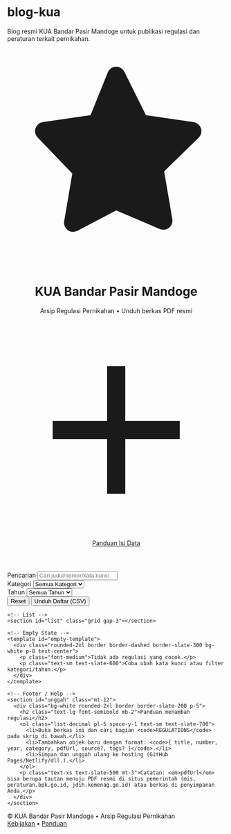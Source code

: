 # blog-kua
Blog resmi KUA Bandar Pasir Mandoge untuk publikasi regulasi dan peraturan terkait pernikahan.
<!DOCTYPE html>
<html lang="id">
<head>
  <meta charset="UTF-8" />
  <meta name="viewport" content="width=device-width, initial-scale=1" />
  <title>KUA Bandar Pasir Mandoge — Arsip Regulasi Pernikahan</title>
  <meta name="description" content="Arsip regulasi pernikahan KUA Bandar Pasir Mandoge: undang-undang, peraturan pemerintah, peraturan menteri, surat edaran, dan dokumen terkait." />
  <link rel="preconnect" href="https://fonts.googleapis.com">
  <link rel="preconnect" href="https://fonts.gstatic.com" crossorigin>
  <link href="https://fonts.googleapis.com/css2?family=Inter:wght@400;500;600;700&display=swap" rel="stylesheet">
  <script src="https://cdn.tailwindcss.com"></script>
  <style>
    html { scroll-behavior: smooth; }
    body { font-family: 'Inter', system-ui, -apple-system, Segoe UI, Roboto, Helvetica, Arial, 'Apple Color Emoji', 'Segoe UI Emoji'; }
  </style>
</head>
<body class="bg-slate-50 text-slate-800">
  <!-- Header -->
  <header class="bg-white border-b border-slate-200 sticky top-0 z-30">
    <div class="max-w-6xl mx-auto px-4 py-4 flex items-center gap-4">
      <div class="shrink-0 h-10 w-10 rounded-2xl bg-emerald-600/10 flex items-center justify-center">
        <svg xmlns="http://www.w3.org/2000/svg" viewBox="0 0 24 24" fill="currentColor" class="h-6 w-6 text-emerald-700">
          <path d="M12 2a1 1 0 0 1 .894.553l2.382 4.764 5.259.764a1 1 0 0 1 .554 1.705l-3.805 3.707.898 5.234a1 1 0 0 1-1.452 1.054L12 17.77l-4.279 2.246a1 1 0 0 1-1.452-1.054l.898-5.234L3.362 9.786a1 1 0 0 1 .554-1.705l5.259-.764L11.106 2.553A1 1 0 0 1 12 2z"/>
        </svg>
      </div>
      <div class="flex-1">
        <h1 class="text-xl sm:text-2xl font-semibold leading-tight">KUA Bandar Pasir Mandoge</h1>
        <p class="text-sm text-slate-600">Arsip Regulasi Pernikahan • Unduh berkas PDF resmi</p>
      </div>
      <a href="#unggah" class="hidden sm:inline-flex items-center gap-2 px-3 py-2 rounded-xl border border-slate-300 hover:bg-slate-100 text-sm">
        <svg xmlns="http://www.w3.org/2000/svg" viewBox="0 0 24 24" fill="none" stroke="currentColor" stroke-width="2" class="h-4 w-4"><path d="M12 5v14M5 12h14"/></svg>
        Panduan Isi Data
      </a>
    </div>
  </header>

  <!-- Main -->
  <main class="max-w-6xl mx-auto px-4 py-6">
    <!-- Controls -->
    <section class="mb-6">
      <div class="grid grid-cols-1 md:grid-cols-12 gap-3">
        <div class="md:col-span-6">
          <label class="block text-xs font-medium text-slate-600 mb-1" for="search">Pencarian</label>
          <input id="search" type="search" placeholder="Cari judul/nomor/kata kunci…" class="w-full px-4 py-2.5 rounded-xl border border-slate-300 bg-white focus:outline-none focus:ring-2 focus:ring-emerald-500/50 focus:border-emerald-500" />
        </div>
        <div class="md:col-span-3">
          <label class="block text-xs font-medium text-slate-600 mb-1" for="category">Kategori</label>
          <select id="category" class="w-full px-3 py-2.5 rounded-xl border border-slate-300 bg-white focus:outline-none focus:ring-2 focus:ring-emerald-500/50 focus:border-emerald-500">
            <option value="">Semua Kategori</option>
          </select>
        </div>
        <div class="md:col-span-3">
          <label class="block text-xs font-medium text-slate-600 mb-1" for="year">Tahun</label>
          <select id="year" class="w-full px-3 py-2.5 rounded-xl border border-slate-300 bg-white focus:outline-none focus:ring-2 focus:ring-emerald-500/50 focus:border-emerald-500">
            <option value="">Semua Tahun</option>
          </select>
        </div>
      </div>
      <div class="flex items-center justify-between mt-3 text-sm text-slate-600">
        <div id="count" class=""></div>
        <div class="flex items-center gap-2">
          <button id="clearFilters" class="px-3 py-1.5 rounded-lg border border-slate-300 hover:bg-slate-100">Reset</button>
          <button id="downloadIndex" class="px-3 py-1.5 rounded-lg border border-slate-300 hover:bg-slate-100">Unduh Daftar (CSV)</button>
        </div>
      </div>
    </section>

    <!-- List -->
    <section id="list" class="grid gap-3"></section>

    <!-- Empty State -->
    <template id="empty-template">
      <div class="rounded-2xl border border-dashed border-slate-300 bg-white p-8 text-center">
        <p class="font-medium">Tidak ada regulasi yang cocok.</p>
        <p class="text-sm text-slate-600">Coba ubah kata kunci atau filter kategori/tahun.</p>
      </div>
    </template>

    <!-- Footer / Help -->
    <section id="unggah" class="mt-12">
      <div class="bg-white rounded-2xl border border-slate-200 p-5">
        <h2 class="text-lg font-semibold mb-2">Panduan menambah regulasi</h2>
        <ol class="list-decimal pl-5 space-y-1 text-sm text-slate-700">
          <li>Buka berkas ini dan cari bagian <code>REGULATIONS</code> pada skrip di bawah.</li>
          <li>Tambahkan objek baru dengan format: <code>{ title, number, year, category, pdfUrl, source?, tags? }</code>.</li>
          <li>Simpan dan unggah ulang ke hosting (GitHub Pages/Netlify/dll.).</li>
        </ol>
        <p class="text-xs text-slate-500 mt-3">Catatan: <em>pdfUrl</em> bisa berupa tautan menuju PDF resmi di situs pemerintah (mis. peraturan.bpk.go.id, jdih.kemenag.go.id) atau berkas di penyimpanan Anda.</p>
      </div>
    </section>
  </main>

  <footer class="mt-10 border-t border-slate-200">
    <div class="max-w-6xl mx-auto px-4 py-6 text-sm text-slate-600 flex flex-col sm:flex-row gap-2 sm:items-center justify-between">
      <div>© <span id="yearNow"></span> KUA Bandar Pasir Mandoge • Arsip Regulasi Pernikahan</div>
      <div class="flex items-center gap-3">
        <a class="hover:underline" href="#">Kebijakan</a>
        <span aria-hidden="true">•</span>
        <a class="hover:underline" href="#unggah">Panduan</a>
      </div>
    </div>
  </footer>

  <!-- Templates -->
  <template id="item-template">
    <article class="bg-white rounded-2xl border border-slate-200 p-4 sm:p-5 flex flex-col sm:flex-row gap-4">
      <div class="flex-1 min-w-0">
        <h3 class="font-semibold leading-snug text-slate-900 truncate" data-title></h3>
        <p class="text-sm text-slate-700 mt-0.5" data-meta></p>
        <div class="mt-2 flex flex-wrap gap-1.5 text-xs" data-tags></div>
      </div>
      <div class="flex items-start gap-2 shrink-0">
        <a class="px-3 py-2 rounded-xl border border-slate-300 hover:bg-slate-100 text-sm inline-flex items-center gap-2" data-view target="_blank" rel="noopener">
          <svg xmlns="http://www.w3.org/2000/svg" viewBox="0 0 24 24" fill="none" stroke="currentColor" stroke-width="2" class="h-4 w-4"><path d="M14 3h7v7"/><path d="M10 14 21 3"/><path d="M21 21H3V3"/></svg>
          Buka PDF
        </a>
        <a class="px-3 py-2 rounded-xl bg-emerald-600 text-white hover:bg-emerald-700 text-sm inline-flex items-center gap-2" data-download download>
          <svg xmlns="http://www.w3.org/2000/svg" viewBox="0 0 24 24" fill="none" stroke="currentColor" stroke-width="2" class="h-4 w-4"><path d="M12 3v12"/><path d="m7 12 5 5 5-5"/><path d="M19 21H5"/></svg>
          Unduh
        </a>
      </div>
    </article>
  </template>

  <script>
    // ====== DATA: Sunting bagian ini untuk menambah/mengubah regulasi ======
    /**
     * Struktur data:
     * {
     *   title: 'Judul lengkap regulasi',
     *   number: 'Nomor/Seri',
     *   year: 2024,
     *   category: 'Undang-Undang' | 'PP' | 'PMA' | 'KMA' | 'SE' | 'Inpres' | 'Perdirjen' | ...,
     *   pdfUrl: 'https://.../dokumen.pdf',
     *   source?: 'Sumber resmi',
     *   tags?: ['nikah', 'dispensasi', ...]
     * }
     */
    const REGULATIONS = [
      {
        title: 'Undang-Undang Perkawinan',
        number: 'UU No. 1 Tahun 1974',
        year: 1974,
        category: 'Undang-Undang',
        pdfUrl: 'https://drive.google.com/file/d/1VqcgMGGziuIg4qBLIE2Na4RBD3FFz3O6/view?usp=sharing',
        source: '—',
        tags: ['definisi nikah', 'syarat perkawinan']
      },
      {
        title: 'Perubahan atas UU Perkawinan',
        number: 'UU No. 16 Tahun 2019',
        year: 2019,
        category: 'Undang-Undang',
        pdfUrl: 'https://drive.google.com/file/d/1E5CRwijs_zV6DDKqXXjHQy14mC99M3pw/view?usp=sharing',
        source: '—',
        tags: ['batas usia kawin']
      },
      {
        title: 'Pencatatan Nikah, Talak, dan Rujuk',
        number: 'UU No. 22 Tahun 1946',
        year: 1946,
        category: 'Undang-Undang',
        pdfUrl: 'https://drive.google.com/file/d/1uTenS8CXx9N-mv8C_D6bNIfUOnV-x6yL/view?usp=sharing',
        source: '—',
        tags: ['Pernikahan', 'Jawa dan Madura']
      },
      {
        title: 'Perubahan atas UU Pencatatan Nikah',
        number: 'UU No. 32 Tahun 1954',
        year: 1954,
        category: 'Undang-Undang',
        pdfUrl: 'https://drive.google.com/file/d/1CNrVD5nigx1gzupNWId6QD_FpoTr_Mkd/view?usp=sharing',
        source: '—',
        tags: ['Pernikahan', 'Indonesia']
      },
      {
        title: 'Peradilan Agama',
        number: 'UU No. 3 Tahun 2006',
        year: 2006,
        category: 'Undang-Undang',
        pdfUrl: 'https://drive.google.com/file/d/1N6dxagLDe3PmQS-9ZmKFlYjNeup8NcNn/view?usp=sharing',
        source: '—',
        tags: ['Peradilan', 'Ekonomi, Syariah']
      },
      {
        title: 'Perubahan atas UU Peradilan Agama',
        number: 'UU No. 50 Tahun 2009',
        year: 2009,
        category: 'Undang-Undang',
        pdfUrl: 'https://drive.google.com/file/d/1EXvnoaZQ7vsJQmUfa0wMAvksitCtSI6A/view?usp=sharing',
        source: '—',
        tags: ['Peradilan', 'Teknis kelembagaan']
      },
      {
        title: 'Administrasi Kependudukan',
        number: 'UU No. 23 Tahun 2006',
        year: 2006,
        category: 'Undang-Undang',
        pdfUrl: 'https://drive.google.com/file/d/1EXvnoaZQ7vsJQmUfa0wMAvksitCtSI6A/view?usp=sharing',
        source: '—',
        tags: ['Administrasi', 'Sistem Dasar']
      },
       {
        title: 'Perubahan atas UU Administrasi Kependudukan',
        number: 'UU No. 24 Tahun 2013',
        year: 2013,
        category: 'Undang-Undang',
        pdfUrl: 'https://drive.google.com/file/d/19iMmrfCuYFrdahojHvjnyxd_LChP92NU/view?usp=sharing',
        source: '—',
        tags: ['Administrasi', 'Sistem Terintegrasi']
      },
      {
        title: 'Penetapan Blangko DPN',
        number: 'KMA No. 75 Tahun 2014',
        year: 2014,
        category: 'KMA',
        pdfUrl: 'https://drive.google.com/file/d/1d9mngGthZfnHv4GEzOrgyTPn-_5aHSSh/view?usp=sharing',
        source: '—',
        tags: ['Blangko', 'Akta', 'Buku']
      },
      {
        title: 'Tata Kerja KUA',
        number: 'PMA No. 24 Tahun 2024',
        year: 2024,
        category: 'PMA',
        pdfUrl: 'https://drive.google.com/file/d/1G5KiNIJU9a1pXs87W5oNWJtv0jvKA_wy/view?usp=sharing',
        source: '—',
        tags: ['Teknis Kelembagaan KUA']
      },
      {
        title: 'PNBP Biaya di luar KUA',
        number: 'PMA No. 21 Tahun 2024',
        year: 2024,
        category: 'PMA',
        pdfUrl: 'https://drive.google.com/file/d/1rxCzzbSRN1tWRZ4X3XpH6AohW3c4sZ6L/view?usp=sharing',
        source: '—',
        tags: ['PNBP', 'Nikah dan Rujuk']
      },
      {
        title: 'Prosedur PNBP Nol Rupiah di luar KUA',
        number: 'PMA No. 14 Tahun 2024',
        year: 2024,
        category: 'PMA',
        pdfUrl: 'https://drive.google.com/file/d/10o5sSlRxRXtqA0hdrYPMhFhRx5WTFuPQ/view?usp=sharing',
        source: '—',
        tags: ['Tata Cara', 'Persyaratan']
      },
      {
        title: 'Pencatatan Pernikahan',
        number: 'PMA No. 20 Tahun 2019',
        year: 2019,
        category: 'PMA',
        pdfUrl: 'https://drive.google.com/file/d/1adPkf9IAuAH4d3DaalfM7NXeX71PyzHN/view?usp=sharing',
        source: '—',
        tags: ['KUA Kecamatan', 'Pernikahan']
      },
      {
        title: 'Pencatatan Pernikahan',
        number: 'PMA No. 30 Tahun 2024',
        year: 2024,
        category: 'PMA',
        pdfUrl: 'https://drive.google.com/file/d/1v9HHMhvVTJpU0XmK8Ey-oG3_CpzHvnhh/view?usp=sharing',
        source: '—',
        tags: ['Pengadilan', 'Pernikahan']
      },
      {
        title: 'Pelaksanaan UU Perkawinan',
        number: 'PP No. 9 Tahun 1975',
        year: 1975,
        category: 'PP',
        pdfUrl: 'https://drive.google.com/file/d/1e7DM0i1OOqTGQM3lIaDf-6mIlfPeshab/view?usp=sharing',
        source: '—',
        tags: ['Perkawinan']
      },
      {
        title: 'Pengurusan Izin Bagi PNS',
        number: 'PP No. 48 Tahun 2014',
        year: 2014,
        category: 'PP',
        pdfUrl: 'https://drive.google.com/file/d/1K1qswM7Zbssxw_3tqFZA-Qg_jvhPd6vs/view?usp=sharing',
        source: '—',
        tags: ['PNS', 'Izin Nikah']
      },
       {
        title: 'Perubahan atas PP Pengurusan Izin Bagi PNS',
        number: 'PP No. 19 Tahun 2015',
        year: 2015,
        category: 'PP',
        pdfUrl: 'https://drive.google.com/file/d/1K1qswM7Zbssxw_3tqFZA-Qg_jvhPd6vs/view?usp=sharing',
        source: '—',
        tags: ['PNS', 'Izin Nikah']
      },
      {
        title: 'Pelaksanaan UU Administrasi Kependudukan',
        number: 'PP No. 40 Tahun 2019',
        year: 2019,
        category: 'PP',
        pdfUrl: 'https://drive.google.com/file/d/1uPNg1yGmrVVxA-EVKkX1ZVVJe89Ua9x9/view?usp=sharing',
        source: '—',
        tags: ['PNS', 'Izin Nikah']
      },
      {
        title: 'Pengangkatan dan Pembinaan PPPN',
        number: 'Kepdirjen Bimas Islam No. 412 Tahun 2022',
        year: 2022,
        category: 'KEPDIRJEN',
        pdfUrl: 'https://drive.google.com/file/d/1mta0l01db-dcwyawCU0X5gcoF08fnHXx/view?usp=sharing',
        source: '—',
        tags: ['Pembantu Pegawai Pencatat Nikah']
      },
       {
        title: 'Petunjuk Teknis PNBP',
        number: 'Kepdirjen Bimas Islam No. 600 Tahun 2016',
        year: 2016,
        category: 'KEPDIRJEN',
        pdfUrl: 'https://drive.google.com/file/d/17wTU-H_KxUMdw4NTsgC7xJBHcvENgKd0/view?usp=sharing',
        source: '—',
        tags: ['Juknis', 'PNBP']
      },
       {
        title: 'Petunjuk Teknis Pencatatan Nikah',
        number: 'Kepdirjen Bimas Islam No. 473 Tahun 2020',
        year: 2020,
        category: 'KEPDIRJEN',
        pdfUrl: 'https://drive.google.com/file/d/1WyjwOeFI_na3ugqNQI_1XwRO35HPEqcd/view?usp=sharing',
        source: '—',
        tags: ['Juknis', 'Pencatatan Pernikahan']
      },
      {
        title: 'Pencabutan Ketentuan Pelayanan di Hari Libur',
        number: 'SE No. 5745 Tahun 2021',
        year: 2022,
        category: 'SE',
        pdfUrl: 'https://drive.google.com/file/d/1JdhlHnBFGsAvkcY43wzYLjr2keWf2DOy/view?usp=sharing',
        source: '—',
        tags: ['Pelayanan, Pernikahan']
      },
      {
        title: 'Pernikahan Dalam Masa Iddah Isteri',
        number: 'SE No. P-005/DJ-III/HK.00.7/10 Tahun 2021',
        year: 2021,
        category: 'SE',
        pdfUrl: 'https://drive.google.com/file/d/1yYS8irYyQq6vSxkEndTOL2PD0wm-WaF5/view?usp=sharing',
        source: '—',
        tags: ['Masa Iddah, Pernikahan']
      },
      {
        title: 'Bimbingan Pernikahan',
        number: 'SE No. 2 Tahun 2024',
        year: 2024,
        category: 'SE',
        pdfUrl: 'https://drive.google.com/file/d/13oy31R-3CbOYlFj5cy94zv8cgc2sHjau/view?usp=sharing',
        source: '—',
        tags: ['Bimwin']
      }
    ];

    // ====== UTIL ======
    const $ = (sel, el = document) => el.querySelector(sel);
    const $$ = (sel, el = document) => Array.from(el.querySelectorAll(sel));

    function unique(arr) { return Array.from(new Set(arr)); }
    function downloadCSV(filename, rows) {
      const replacer = (key, value) => (value === null ? '' : value);
      const header = Object.keys(rows[0]);
      const csv = [header.join(',')].concat(
        rows.map(row => header.map(field => {
          const val = row[field] ?? '';
          const safe = String(val).replaceAll('"', '""');
          return /[",\n]/.test(safe) ? `"${safe}"` : safe;
        }).join(','))
      ).join('\n');
      const blob = new Blob([csv], { type: 'text/csv;charset=utf-8;' });
      const link = document.createElement('a');
      link.href = URL.createObjectURL(blob);
      link.download = filename;
      link.click();
      URL.revokeObjectURL(link.href);
    }

    // ====== STATE ======
    const state = {
      search: '',
      category: '',
      year: '',
      data: [...REGULATIONS]
    };

    // ====== RENDER FILTERS ======
    function initFilters() {
      const categories = unique(REGULATIONS.map(r => r.category).filter(Boolean)).sort();
      const years = unique(REGULATIONS.map(r => r.year).filter(Boolean)).sort((a,b)=>b-a);

      const catSel = $('#category');
      const yearSel = $('#year');

      categories.forEach(c => {
        const opt = document.createElement('option');
        opt.value = c; opt.textContent = c; catSel.appendChild(opt);
      });
      years.forEach(y => {
        const opt = document.createElement('option');
        opt.value = y; opt.textContent = y; yearSel.appendChild(opt);
      });
    }

    // ====== FILTERING ======
    function applyFilters() {
      const q = state.search.trim().toLowerCase();
      let rows = [...state.data];

      if (q) {
        rows = rows.filter(r =>
          [r.title, r.number, r.category, (r.tags||[]).join(' ')].join(' ').toLowerCase().includes(q)
        );
      }
      if (state.category) {
        rows = rows.filter(r => r.category === state.category);
      }
      if (state.year) {
        rows = rows.filter(r => String(r.year) === String(state.year));
      }

      renderList(rows);
      $('#count').textContent = `${rows.length} dokumen ditampilkan`;
    }

    // ====== RENDER LIST ======
    function renderList(rows) {
      const list = $('#list');
      list.innerHTML = '';
      if (!rows.length) {
        const tpl = $('#empty-template').content.cloneNode(true);
        list.appendChild(tpl);
        return;
      }

      // Urutkan: terbaru ke lama, lalu kategori, lalu judul
      rows.sort((a,b) => (b.year - a.year) || a.category.localeCompare(b.category) || a.title.localeCompare(b.title));

      rows.forEach(r => {
        const tpl = $('#item-template').content.cloneNode(true);
        $('[data-title]', tpl).textContent = r.title;
        const meta = [];
        if (r.number) meta.push(r.number);
        if (r.year) meta.push(r.year);
        if (r.category) meta.push(r.category);
        $('[data-meta]', tpl).textContent = meta.join(' • ');
        $('[data-view]', tpl).href = r.pdfUrl;
        const dl = $('[data-download]', tpl);
        dl.href = r.pdfUrl;
        dl.download = (r.number ? r.number.replaceAll(' ', '_') + '_' : '') + (r.title || 'dokumen').replaceAll(' ', '_') + '.pdf';

        const tagsWrap = $('[data-tags]', tpl);
        (r.tags || []).forEach(t => {
          const span = document.createElement('span');
          span.className = 'px-2 py-1 rounded-lg bg-slate-100 border border-slate-200';
          span.textContent = `#${t}`;
          tagsWrap.appendChild(span);
        });

        list.appendChild(tpl);
      });
    }

    // ====== EVENTS ======
    function attachEvents() {
      $('#search').addEventListener('input', (e) => { state.search = e.target.value; applyFilters(); });
      $('#category').addEventListener('change', (e) => { state.category = e.target.value; applyFilters(); });
      $('#year').addEventListener('change', (e) => { state.year = e.target.value; applyFilters(); });
      $('#clearFilters').addEventListener('click', () => {
        state.search = ''; state.category = ''; state.year = '';
        $('#search').value = ''; $('#category').value = ''; $('#year').value = '';
        applyFilters();
      });
      $('#downloadIndex').addEventListener('click', () => {
        if (!state.data.length) return;
        const rows = state.data.map(({title, number, year, category, pdfUrl, source}) => ({title, number, year, category, pdfUrl, source}));
        downloadCSV('daftar-regulasi.csv', rows);
      });
    }

    // ====== INIT ======
    document.addEventListener('DOMContentLoaded', () => {
      initFilters();
      attachEvents();
      applyFilters();
      document.getElementById('yearNow').textContent = new Date().getFullYear();
    });
  </script>
</body>
</html>
